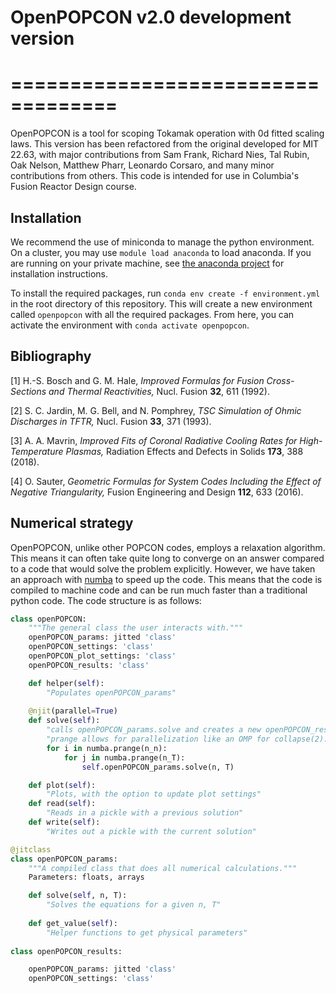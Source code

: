 # OpenPOPCON v2.0 development version
# ===================================

OpenPOPCON is a tool for scoping Tokamak operation with 0d fitted scaling laws. This version has been refactored from the original developed for MIT 22.63, with major contributions from Sam Frank, Richard Nies, Tal Rubin, Oak Nelson, Matthew Pharr, Leonardo Corsaro, and many minor contributions from others. This code is intended for use in Columbia's Fusion Reactor Design course.

## Installation

We recommend the use of miniconda to manage the python environment. On a cluster, you may use `module load anaconda` to load anaconda. If you are running on your private machine, see [the anaconda project](https://docs.anaconda.com/miniconda/) for installation instructions.

To install the required packages, run `conda env create -f environment.yml` in the root directory of this repository. This will create a new environment called `openpopcon` with all the required packages. From here, you can activate the environment with `conda activate openpopcon`. 

## Bibliography

[1] H.-S. Bosch and G. M. Hale, *Improved Formulas for Fusion Cross-Sections and Thermal Reactivities,* Nucl. Fusion **32**, 611 (1992).

[2] S. C. Jardin, M. G. Bell, and N. Pomphrey, *TSC Simulation of Ohmic Discharges in TFTR,* Nucl. Fusion **33**, 371 (1993).

[3] A. A. Mavrin, *Improved Fits of Coronal Radiative Cooling Rates for High-Temperature Plasmas,* Radiation Effects and Defects in Solids **173**, 388 (2018).

[4] O. Sauter, *Geometric Formulas for System Codes Including the Effect of Negative Triangularity,* Fusion Engineering and Design **112**, 633 (2016).

## Numerical strategy

OpenPOPCON, unlike other POPCON codes, employs a relaxation algorithm. This means it can often take quite long to converge on an answer compared to a code that would solve the problem explicitly. However, we have taken an approach with [numba](https://numba.pydata.org/) to speed up the code. This means that the code is compiled to machine code and can be run much faster than a traditional python code. The code structure is as follows:

```python
class openPOPCON:
    """The general class the user interacts with."""
    openPOPCON_params: jitted 'class'
    openPOPCON_settings: 'class'
    openPOPCON_plot_settings: 'class'
    openPOPCON_results: 'class'

    def helper(self):
        "Populates openPOPCON_params"
    
    @njit(parallel=True)
    def solve(self):
        "calls openPOPCON_params.solve and creates a new openPOPCON_results algorithm"
        "prange allows for parallelization like an OMP for collapse(2)."
        for i in numba.prange(n_n):
            for j in numba.prange(n_T):
                self.openPOPCON_params.solve(n, T)

    def plot(self):
        "Plots, with the option to update plot settings"
    def read(self):
        "Reads in a pickle with a previous solution"
    def write(self):
        "Writes out a pickle with the current solution"

@jitclass
class openPOPCON_params:
    """A compiled class that does all numerical calculations."""
    Parameters: floats, arrays

    def solve(self, n, T):
        "Solves the equations for a given n, T"
    
    def get_value(self):
        "Helper functions to get physical parameters"
    
class openPOPCON_results:

    openPOPCON_params: jitted 'class'
    openPOPCON_settings: 'class'

    
```